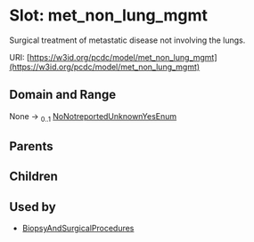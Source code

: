 
# Slot: met_non_lung_mgmt


Surgical treatment of metastatic disease not involving the lungs.

URI: [https://w3id.org/pcdc/model/met_non_lung_mgmt](https://w3id.org/pcdc/model/met_non_lung_mgmt)


## Domain and Range

None &#8594;  <sub>0..1</sub> [NoNotreportedUnknownYesEnum](NoNotreportedUnknownYesEnum.md)

## Parents


## Children


## Used by

 * [BiopsyAndSurgicalProcedures](BiopsyAndSurgicalProcedures.md)
